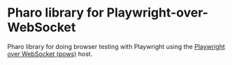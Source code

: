 # Pharo library for Playwright-over-WebSocket

Pharo library for doing browser testing with Playwright using the [Playwright over WebSocket (pows)](https://github.com/tatut/pows) host.

